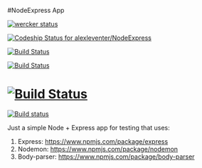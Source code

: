 #NodeExpress App

[![wercker status](https://app.wercker.com/status/3c282e9a38aecbd3f88f6740a8369a38/m "wercker status")](https://app.wercker.com/project/bykey/3c282e9a38aecbd3f88f6740a8369a38)

[ ![Codeship Status for alexleventer/NodeExpress](https://codeship.com/projects/8974c880-fe7b-0132-d11c-1e5cacacb711/status?branch=master)](https://codeship.com/projects/88110)

[![Build Status](https://travis-ci.org/alexleventer/NodeExpress.svg)](https://travis-ci.org/alexleventer/NodeExpress)

[![Build Status](https://snap-ci.com/alexleventer/NodeExpress/branch/master/build_image)](https://snap-ci.com/alexleventer/NodeExpress/branch/master)

[![Build Status](https://semaphoreci.com/api/v1/projects/30aa8397-0dc1-45c3-aec8-42fb04c265af/476709/badge.svg)](https://semaphoreci.com/alexleventer/nodeexpress)
=======
[![Build status](https://ci.appveyor.com/api/projects/status/kh8g3ybuxqlxte5t?svg=true)](https://ci.appveyor.com/project/alexleventer/nodeexpress)


Just a simple Node + Express app for testing that uses:

1. Express: https://www.npmjs.com/package/express
2. Nodemon: https://www.npmjs.com/package/nodemon
3. Body-parser: https://www.npmjs.com/package/body-parser
